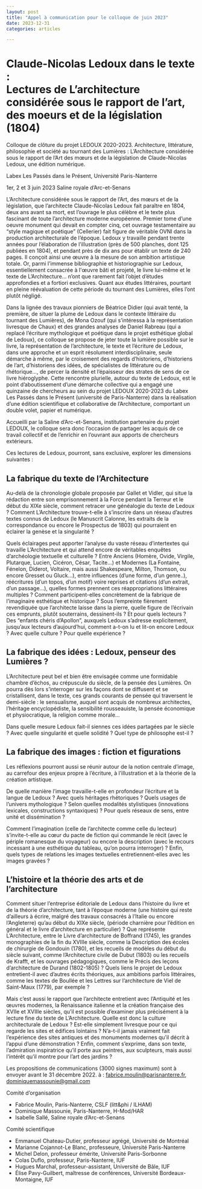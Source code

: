 ```yaml
---
layout: post
title: "Appel à communication pour le colloque de juin 2023"
date: 2023-12-31
categories: articles

---
```


# Claude-Nicolas Ledoux dans le texte : <br/>Lectures de L’architecture considérée sous le rapport de l’art, des moeurs et de la législation (1804)

Colloque de clôture du projet LEDOUX 2020-2023. Architecture, littérature, philosophie et société au tournant des Lumières : L’Architecture considérée sous le rapport de l’Art des mœurs et de la législation de Claude-Nicolas Ledoux, une édition numérique.

Labex Les Passés dans le Présent, Université Paris-Nanterre

1er, 2 et 3 juin 2023
Saline royale d’Arc-et-Senans

L’Architecture considérée sous le rapport de l’Art, des mœurs et de la législation, que l’architecte Claude-Nicolas Ledoux fait paraître en 1804, deux ans avant sa mort, est l’ouvrage le plus célèbre et le texte plus fascinant de toute l’architecture moderne européenne. Premier tome d’une oeuvre monument qui devait en compter cinq, cet ouvrage testamentaire au “style magique et poétique” (Cellerier) fait figure de véritable OVNI dans la production architecturale de l’époque. Ledoux y travaille pendant trente années pour l’élaboration de l’illustration (près de 500 planches, dont 125 publiées en 1804), et pendant près de dix ans pour établir un texte de 240 pages. Il conçoit ainsi une œuvre à la mesure de son ambition artistique totale. Or, parmi l’immense bibliographie et historiographie sur Ledoux, essentiellement consacrée à l'œuvre bâti et projeté, le livre lui-même et le texte de L’Architecture… n’ont que rarement fait l’objet d’études approfondies et a fortiori exclusives. Quant aux études littéraires, pourtant en pleine réévaluation de cette période du tournant des Lumières, elles l’ont plutôt négligé. 

Dans la lignée des travaux pionniers de Béatrice Didier (qui avait tenté, la première, de situer la plume de Ledoux dans le contexte littéraire du tournant des Lumières), de Mona Ozouf (qui s’intéressa à la représentation livresque de Chaux) et des grandes analyses de Daniel Rabreau (qui a replacé l’écriture mythologique et poétique dans le projet esthétique global de Ledoux), ce colloque se propose de jeter toute la lumière possible sur le livre, la représentation de l’architecture, le texte et l’écriture de Ledoux, dans une approche et un esprit résolument interdisciplinaire, seule démarche à même, par le croisement des regards d’historiens, d’historiens de l’art, d’historiens des idées, de spécialistes de littérature ou de rhétorique…, de percer la densité et l’épaisseur des strates de sens de ce livre hiéroglyphe. 
Cette rencontre plurielle, autour du texte de Ledoux, est le point d’aboutissement d’une démarche collective qui a engagé une quinzaine de chercheurs au sein du projet LEDOUX 2020-2023 du Labex Les Passés dans le Présent (université de Paris-Nanterre) dans la réalisation d’une édition scientifique et collaborative de l’Architecture, comportant un double volet, papier et numérique. 

Accueilli par la Saline d’Arc-et-Senans, institution partenaire du projet LEDOUX, le colloque sera donc l’occasion de partager les acquis de ce travail collectif et de l’enrichir en l’ouvrant aux apports de chercheurs extérieurs. 

Ces lectures de Ledoux, pourront, sans exclusive, explorer les dimensions suivantes :

## La fabrique du texte de l’Architecture

Au-delà de la chronologie globale proposée par Gallet et Vidler, qui situe la rédaction entre son emprisonnement à la Force pendant la Terreur et le début du XIXe siècle, comment retracer une généalogie du texte de Ledoux ? Comment L’Architecture trouve-t-elle à s’inscrire dans un réseau d’autres textes connus de Ledoux (le Manuscrit Calonne, les extraits de la correspondance ou encore le Prospectus de 1803) qui pourraient en éclairer la genèse et la singularité ?

Quels éclairages peut apporter l’analyse du vaste réseau d’intertextes qui travaille L’Architecture et qui attend encore de véritables enquêtes d’archéologie textuelle et culturelle ? Entre Anciens (Homère, Ovide, Virgile, Plutarque, Lucien, Cicéron, César, Tacite…) et Modernes (La Fontaine, Fénelon, Diderot, Voltaire, mais aussi Shakespeare, Milton, Thomson, ou encore Gresset ou Gluck…), entre influences (d’une forme, d’un genre..), réécritures (d’un topos, d’un motif) voire reprises et citations (d’un extrait, d’un passage…), quelles formes prennent ces réappropriations littéraires multiples ? Comment participent-elles concrètement de la fabrique de l’imaginaire esthétique et historique ? Sous l’empreinte fièrement revendiquée que l’architecte laisse dans la pierre, quelle figure de l’écrivain ces emprunts, plutôt souterrains, dessinent-ils ? Et pour quels lecteurs ? Des “enfants chéris d’Apollon”, auxquels Ledoux s’adresse explicitement, jusqu’aux lecteurs d’aujourd’hui, comment a-t-on lu et lit-on encore Ledoux ? Avec quelle culture ? Pour quelle expérience ?

## La fabrique des idées : Ledoux, penseur des Lumières ?

L’Architecture peut bel et bien être envisagée comme une formidable chambre d’échos, au crépuscule du siècle, de la pensée des Lumières. On pourra dès lors s’interroger sur les façons dont se diffusent et se cristallisent, dans le texte, ces grands courants de pensée qui traversent le demi-siècle : le sensualisme, auquel sont acquis de nombreux architectes, l’héritage encyclopédiste, la sensibilité rousseauiste, la pensée économique et physiocratique, la religion comme morale...  

Dans quelle mesure Ledoux fait-il siennes ces idées partagées par le siècle ? Avec quelle singularité et quelle solidité ? Quel type de philosophe est-il ? 

## La fabrique des images : fiction et figurations 

Les réflexions pourront aussi se réunir autour de la notion centrale d’image, au carrefour des enjeux propre à l’écriture, à l’illustration et à la théorie de la création artistique. 

De quelle manière l’image travaille-t-elle en profondeur l’écriture et la langue de Ledoux ? Avec quels héritages rhétoriques ? Quels usages de l’univers mythologique ? Selon quelles modalités stylistiques (innovations lexicales, constructions syntaxiques) ? Pour quels réseaux de sens, entre unité et dissémination ? 

Comment l’imagination (celle de l’architecte comme celle du lecteur) s’invite-t-elle au cœur du pacte de fiction qui commande le récit (avec le périple romanesque du voyageur) ou encore la description (avec le recours incessant à une esthétique du tableau, qu’on pourra interroger) ? 
Enfin, quels types de relations les images textuelles entretiennent-elles avec les images gravées ? 

## L’histoire et la théorie des arts et de l’architecture

Comment situer l’entreprise éditoriale de Ledoux dans l’histoire du livre et de la théorie d’architecture, tant à l’époque moderne (une histoire qui reste d’ailleurs à écrire, malgré des travaux consacrés à l’Italie ou encore l’Angleterre) qu’au début du XIXe siècle, (période charnière pour l’édition en général et le livre d’architecture en particulier) ? Que représente L’Architecture, entre le Livre d’architecture de Boffrand (1745), les grandes monographies de la fin du XVIIIe siècle, comme la Description des écoles de chirurgie de Gondouin (1780), et les recueils de modèles du début du siècle suivant, comme l’Architecture civile de Dubut (1803) ou les recueils de Krafft, et les ouvrages pédagogiques, comme le Précis des leçons d’architecture de Durand (1802-1805) ? Quels liens le projet de Ledoux entretient-il avec d’autres écrits théoriques, aux ambitions parfois littéraires, comme les textes de Boullée et les Lettres sur l’architecture de Viel de Saint-Maux (1779), par exemple ? 

Mais c’est aussi le rapport que l’architecte entretient avec l’Antiquité et les œuvres modernes, la Renaissance italienne et la création française des XVIIe et XVIIIe siècles, qu’il est possible d’examiner plus précisément à la lecture fine du texte de L’Architecture. Quelle est donc la culture architecturale de Ledoux ? Est-elle simplement livresque pour ce qui regarde les sites et édifices lointains ? N’a-t-il jamais vraiment fait l’expérience des sites antiques et des monuments modernes qu’il décrit à l’appui d’une démonstration ? Enfin, comment s’exprime, dans son texte, l’admiration inspiratrice qu’il porte aux peintres, aux sculpteurs, mais aussi l’intérêt qu’il montre pour l’art des jardins ? 



Les propositions de communications (3000 signes maximum) sont à envoyer avant le 31 décembre 2022.
à : [fabrice.moulin@parisnanterre.fr](mailto:fabrice.moulin@parisnanterre.fr), [dominiquemassounie@gmail.com](dominiquemassounie@gmail.com)

Comité d’organisation

- Fabrice Moulin, Paris-Nanterre, CSLF (litt&phi / ILHAM)
- Dominique Massounie, Paris-Nanterre, H-Mod/HAR
- Isabelle Sallé, Saline royale d’Arc-et-Senans

Comité scientifique

- Emmanuel Chateau-Dutier, professeur agrégé, Université de Montréal
- Marianne Cojannot-Le Blanc, professeure, Université Paris-Nanterre
- Michel Delon, professeur émérite, Université Paris-Sorbonne
- Colas Duflo, professeur, Paris-Nanterre, IUF
- Hugues Marchal, professeur-assistant, Université de Bâle, IUF
- Élise Pavy-Guilbert, maîtresse de conférences, Université Bordeaux-Montaigne, IUF
